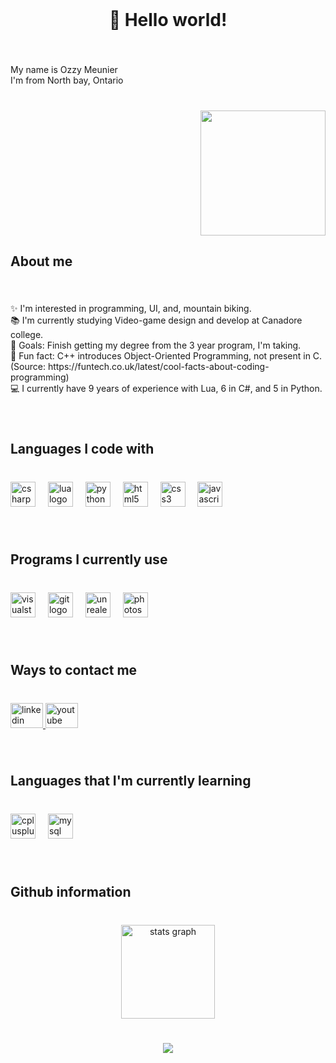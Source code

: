 <!--
  Update: Number 4
  Coded by: https://profile-readme-generator.com/
-->

<br clear="both">

<h1 align="center">👋 Hello world!</h1>

###

<br clear="both">

<p align="left">My name is Ozzy Meunier<br>I'm from North bay, Ontario</p>

###

<br clear="both">

<img align="right" height="200" src="[https://lh5.googleusercontent.com/a8DxH_qzOe372N0JP3y0mSLApanzDy12gXfaCTON86sIIq0F1ARsa-qMGVqBsEQj3T7J1GAozMwcnROZQQrpKLM](https://photos.fife.usercontent.google.com/pw/AP1GczPbFM6kvZKFA2Xi1LTlrIxCKpk9PmUXXH33DvUhlj-2-2Fl-yVkUa4=w1215-h911-s-no-gm?authuser=0)"  />

###

<br clear="both">

<h2 align="left">About me</h2>

###

<br clear="both">

<p align="left">✨ I'm interested in programming, UI, and, mountain biking.<br>📚 I'm currently studying Video-game design and develop at Canadore college.<br>🎯 Goals: Finish getting my degree from the 3 year program, I'm taking.<br>🎲 Fun fact: C++ introduces Object-Oriented Programming, not present in C. (Source: https://funtech.co.uk/latest/cool-facts-about-coding-programming)<br>💻 I currently have 9 years of experience with Lua, 6 in C#, and 5 in Python.</p>

###

<br clear="both">

<h2 align="left">Languages I code with</h2>

###

<br clear="both">

<div align="left">
  <img src="https://skillicons.dev/icons?i=cs" height="40" alt="csharp logo"  />
  <img width="12" />
  <img src="https://skillicons.dev/icons?i=lua" height="40" alt="lua logo"  />
  <img width="12" />
  <img src="https://skillicons.dev/icons?i=py" height="40" alt="python logo"  />
  <img width="12" />
  <img src="https://skillicons.dev/icons?i=html" height="40" alt="html5 logo"  />
  <img width="12" />
  <img src="https://skillicons.dev/icons?i=css" height="40" alt="css3 logo"  />
  <img width="12" />
  <img src="https://skillicons.dev/icons?i=js" height="40" alt="javascript logo"  />
</div>

###

<br clear="both">

<h2 align="left">Programs I currently use</h2>

###

<br clear="both">

<div align="left">
  <img src="https://cdn.jsdelivr.net/gh/devicons/devicon/icons/visualstudio/visualstudio-plain.svg" height="40" alt="visualstudio logo"  />
  <img width="12" />
  <img src="https://cdn.jsdelivr.net/gh/devicons/devicon/icons/git/git-original.svg" height="40" alt="git logo"  />
  <img width="12" />
  <img src="https://skillicons.dev/icons?i=unreal" height="40" alt="unrealengine logo"  />
  <img width="12" />
  <img src="https://cdn.simpleicons.org/adobephotoshop/31A8FF" height="40" alt="photoshop logo"  />
</div>

###

<br clear="both">

<h2 align="left">Ways to contact me</h2>

###

<br clear="both">

<div align="left">
  <a href="https://www.linkedin.com/in/ozzy-meunier-9399b3302/" target="_blank">
    <img src="https://raw.githubusercontent.com/maurodesouza/profile-readme-generator/master/src/assets/icons/social/linkedin/default.svg" width="52" height="40" alt="linkedin logo"  />
  </a>
  <a href="https://www.youtube.com/@OGM1205" target="_blank">
    <img src="https://raw.githubusercontent.com/maurodesouza/profile-readme-generator/master/src/assets/icons/social/youtube/default.svg" width="52" height="40" alt="youtube logo"  />
  </a>
</div>

###

<br clear="both">

<h2 align="left">Languages that I'm currently learning</h2>

###

<br clear="both">

<div align="left">
  <img src="https://skillicons.dev/icons?i=cpp" height="40" alt="cplusplus logo"  />
  <img width="12" />
  <img src="https://skillicons.dev/icons?i=mysql" height="40" alt="mysql logo"  />
</div>

###

<br clear="both">

<h2 align="left">Github information</h2>

###

<br clear="both">

<div align="center">
  <img src="https://github-readme-stats.vercel.app/api?username=TheNumbers-Mason&hide_title=false&hide_rank=false&show_icons=true&include_all_commits=true&count_private=true&disable_animations=false&theme=dracula&locale=en&hide_border=false&order=1" height="150" alt="stats graph"  />
</div>

###

<br clear="both">

<div align="center">
  <img src="https://profile-counter.glitch.me/TheNumbers-Mason/count.svg?"  />
</div>

###
